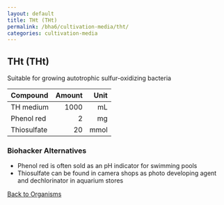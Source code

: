 ```yaml
---
layout: default
title: THt (THt)
permalink: /bha6/cultivation-media/tht/
categories: cultivation-media
---
```


## THt (THt)

Suitable for growing autotrophic sulfur-oxidizing bacteria

|Compound| Amount | Unit |
|:-------|-------:|-----:|
|TH medium|1000|mL|
|Phenol red|2|mg|
|Thiosulfate|20|mmol|

### Biohacker Alternatives

* Phenol red is often sold as an pH indicator for swimming pools
* Thiosulfate can be found in camera shops as photo developing agent and dechlorinator in aquarium stores

[Back to Organisms](/bha6/organisms/)
